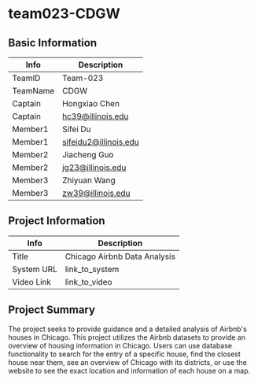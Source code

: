 # team023-CDGW

## Basic Information

|   Info      |        Description     |
| ----------- | ---------------------- |
| TeamID      |         Team-023       |
| TeamName    |           CDGW         |
| Captain     |      Hongxiao Chen     |
| Captain     |   hc39@illinois.edu    |
| Member1     |        Sifei Du        |
| Member1     | sifeidu2@illinois.edu  |
| Member2     |      Jiacheng Guo      |
| Member2     |    jg23@illinois.edu   |
| Member3     |       Zhiyuan Wang     |
| Member3     |   zw39@illinois.edu    |

## Project Information

|   Info      |        Description                     |
| ----------- | -------------------------------------- |
|  Title      |       Chicago Airbnb Data Analysis     |
| System URL  |      link_to_system                    |
| Video Link  |      link_to_video                     |

## Project Summary
The project seeks to provide guidance and a detailed analysis of Airbnb's houses in Chicago. This project utilizes the Airbnb datasets to provide an overview of housing information in Chicago. Users can use database functionality to search for the entry of a specific house, find the closest house near them, see an overview of Chicago with its districts, or use the website to see the exact location and information of each house on a map.
